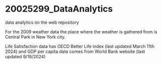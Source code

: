 # 20025299_DataAnalytics
data analytics on the web repository

For the 2009 weather data the place where the weather is gathered from is Central Park in New York city.

Life Satisfaction data has OECD Better Life index (last updated March 11th 2024) and GDP per capita data comes from World Bank website (last updated 
9/19/2024)
